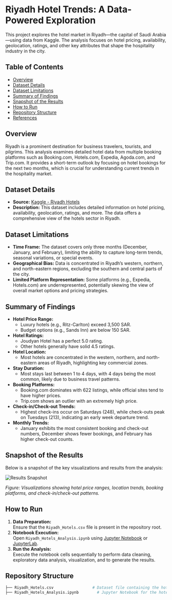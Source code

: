 # Riyadh Hotel Trends: A Data-Powered Exploration

This project explores the hotel market in Riyadh—the capital of Saudi Arabia—using data from Kaggle. The analysis focuses on hotel pricing, availability, geolocation, ratings, and other key attributes that shape the hospitality industry in the city.

## Table of Contents
- [Overview](#overview)
- [Dataset Details](#dataset-details)
- [Dataset Limitations](#dataset-limitations)
- [Summary of Findings](#summary-of-findings)
- [Snapshot of the Results](#snapshot-of-the-results)
- [How to Run](#how-to-run)
- [Repository Structure](#repository-structure)
- [References](#references)

## Overview
Riyadh is a prominent destination for business travelers, tourists, and pilgrims. This analysis examines detailed hotel data from multiple booking platforms such as Booking.com, Hotels.com, Expedia, Agoda.com, and Trip.com. It provides a short-term outlook by focusing on hotel bookings for the next two months, which is crucial for understanding current trends in the hospitality market.

## Dataset Details
- **Source:** [Kaggle - Riyadh Hotels](https://www.kaggle.com/datasets/mohammedalsubaie/riyadh-hotels)
- **Description:** This dataset includes detailed information on hotel pricing, availability, geolocation, ratings, and more. The data offers a comprehensive view of the hotels sector in Riyadh.

## Dataset Limitations
- **Time Frame:** The dataset covers only three months (December, January, and February), limiting the ability to capture long-term trends, seasonal variations, or special events.
- **Geographical Bias:** Data is concentrated in Riyadh’s western, northern, and north-eastern regions, excluding the southern and central parts of the city.
- **Limited Platform Representation:** Some platforms (e.g., Expedia, Hotels.com) are underrepresented, potentially skewing the view of overall market options and pricing strategies.

## Summary of Findings
- **Hotel Price Range:**  
  - Luxury hotels (e.g., Ritz-Carlton) exceed 3,500 SAR.  
  - Budget options (e.g., Sands Inn) are below 150 SAR.
- **Hotel Ratings:**  
  - Joudyan Hotel has a perfect 5.0 rating.  
  - Other hotels generally have solid 4.5 ratings.
- **Hotel Location:**  
  - Most hotels are concentrated in the western, northern, and north-eastern areas of Riyadh, highlighting key commercial zones.
- **Stay Duration:**  
  - Most stays last between 1 to 4 days, with 4 days being the most common, likely due to business travel patterns.
- **Booking Platforms:**  
  - Booking.com dominates with 622 listings, while official sites tend to have higher prices.  
  - Trip.com shows an outlier with an extremely high price.
- **Check-in/Check-out Trends:**  
  - Highest check-ins occur on Saturdays (248), while check-outs peak on Tuesdays (213), indicating an early week departure trend.
- **Monthly Trends:**  
  - January exhibits the most consistent booking and check-out numbers, December shows fewer bookings, and February has higher check-out counts.

## Snapshot of the Results
Below is a snapshot of the key visualizations and results from the analysis:

![Results Snapshot](images/results-snapshot.png)

*Figure: Visualizations showing hotel price ranges, location trends, booking platforms, and check-in/check-out patterns.*

## How to Run
1. **Data Preparation:**  
   Ensure that the `Riyadh_Hotels.csv` file is present in the repository root.
2. **Notebook Execution:**  
   Open `Riyadh_Hotels_Analysis.ipynb` using [Jupyter Notebook](https://jupyter.org/) or [JupyterLab](https://jupyterlab.readthedocs.io/).
3. **Run the Analysis:**  
   Execute the notebook cells sequentially to perform data cleaning, exploratory data analysis, visualization, and to generate the results.

## Repository Structure
```bash
├── Riyadh_Hotels.csv                 # Dataset file containing the hotel data
├── Riyadh_Hotels_Analysis.ipynb        # Jupyter Notebook for the hotel analysis

